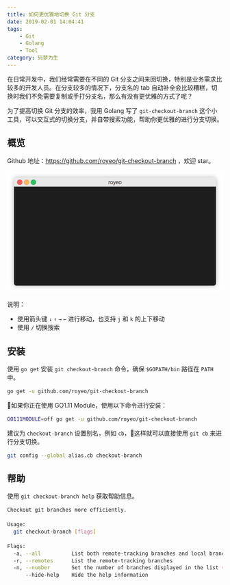 ```yaml
---
title: 如何更优雅地切换 Git 分支
date: 2019-02-01 14:04:41
tags:
    - Git
    - Golang
    - Tool
category: 码梦为生
---
```


在日常开发中，我们经常需要在不同的 Git 分支之间来回切换，特别是业务需求比较多的开发人员。在分支较多的情况下，分支名的 tab 自动补全会比较糟糕，切换时我们不免需要复制或手打分支名，那么有没有更优雅的方式了呢？

<!--more-->

为了提高切换 Git 分支的效率，我用 Golang 写了 `git-checkout-branch` 这个小工具，可以交互式的切换分支，并自带搜索功能，帮助你更优雅的进行分支切换。

## 概览

Github 地址：https://github.com/royeo/git-checkout-branch ，欢迎 star。

![](https://raw.githubusercontent.com/royeo/static/master/gif/git-checkout-branch.gif)

说明：
- 使用箭头键  `↓` `↑` `→` `←` 进行移动，也支持 `j` 和 `k` 的上下移动
- 使用 `/` 切换搜索

## 安装

使用 `go get` 安装 `git checkout-branch` 命令，确保 `$GOPATH/bin` 路径在 `PATH` 中。

```sh
go get -u github.com/royeo/git-checkout-branch
```

如果你正在使用 GO1.11 Module，使用以下命令进行安装：

```sh
GO111MODULE=off go get -u github.com/royeo/git-checkout-branch
```

建议为 `checkout-branch` 设置别名，例如 `cb`，这样就可以直接使用 `git cb` 来进行分支切换。

```sh
git config --global alias.cb checkout-branch
```

## 帮助

使用 `git checkout-branch help` 获取帮助信息。

```sh
Checkout git branches more efficiently.

Usage:
  git checkout-branch [flags]

Flags:
  -a, --all          List both remote-tracking branches and local branches
  -r, --remotes      List the remote-tracking branches
  -n, --number       Set the number of branches displayed in the list (default 10)
      --hide-help    Hide the help information
```